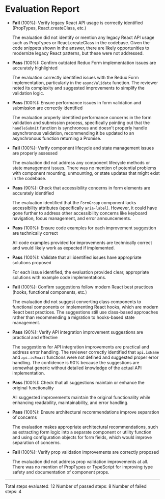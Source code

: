 # Evaluation Report

- **Fail** (100%): Verify legacy React API usage is correctly identified (PropTypes, React.createClass, etc.)

    The evaluation did not identify or mention any legacy React API usage such as PropTypes or React.createClass in the codebase. Given the code snippets shown in the answer, there are likely opportunities to modernize legacy React patterns, but these were not addressed.

- **Pass** (100%): Confirm outdated Redux Form implementation issues are accurately highlighted

    The evaluation correctly identified issues with the Redux Form implementation, particularly in the `asyncValidate` function. The reviewer noted its complexity and suggested improvements to simplify the validation logic.

- **Pass** (100%): Ensure performance issues in form validation and submission are correctly identified

    The evaluation properly identified performance concerns in the form validation and submission process, specifically pointing out that the `handleSubmit` function is synchronous and doesn't properly handle asynchronous validation, recommending it be updated to an asynchronous function returning a Promise.

- **Fail** (100%): Verify component lifecycle and state management issues are properly assessed

    The evaluation did not address any component lifecycle methods or state management issues. There was no mention of potential problems with component mounting, unmounting, or state updates that might exist in the codebase.

- **Pass** (90%): Check that accessibility concerns in form elements are accurately identified

    The evaluation identified that the `FormGroup` component lacks accessibility attributes (specifically `aria-label`). However, it could have gone further to address other accessibility concerns like keyboard navigation, focus management, and error announcements.

- **Pass** (100%): Ensure code examples for each improvement suggestion are technically correct

    All code examples provided for improvements are technically correct and would likely work as expected if implemented.

- **Pass** (100%): Validate that all identified issues have appropriate solutions proposed

    For each issue identified, the evaluation provided clear, appropriate solutions with example code implementations.

- **Fail** (100%): Confirm suggestions follow modern React best practices (hooks, functional components, etc.)

    The evaluation did not suggest converting class components to functional components or implementing React hooks, which are modern React best practices. The suggestions still use class-based approaches rather than recommending a migration to hooks-based state management.

- **Pass** (90%): Verify API integration improvement suggestions are practical and effective

    The suggestions for API integration improvements are practical and address error handling. The reviewer correctly identified that `api.isName` and `api.isEmail` functions were not defined and suggested proper error handling. The confidence is 90% because the suggestions are somewhat generic without detailed knowledge of the actual API implementation.

- **Pass** (100%): Check that all suggestions maintain or enhance the original functionality

    All suggested improvements maintain the original functionality while enhancing readability, maintainability, and error handling.

- **Pass** (100%): Ensure architectural recommendations improve separation of concerns

    The evaluation makes appropriate architectural recommendations, such as extracting form logic into a separate component or utility function and using configuration objects for form fields, which would improve separation of concerns.

- **Fail** (100%): Verify prop validation improvements are correctly proposed

    The evaluation did not address prop validation improvements at all. There was no mention of PropTypes or TypeScript for improving type safety and documentation of component props.

---

Total steps evaluated: 12
Number of passed steps: 8
Number of failed steps: 4